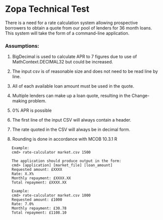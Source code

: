 # Zopa Technical Test

There is a need for a rate calculation system allowing prospective borrowers to
obtain a quote from our pool of lenders for 36 month loans. This system will
take the form of a command-line application.

### Assumptions:
1. BigDecimal is used to calculate APR to 7 figures due to use of MathContext.DECIMAL32 but could be increased.

2. The input csv is of reasonable size and does not need to be read line by line.

3. All of each available loan amount must be used in the quote.

4. Multiple lenders can make up a loan quote, resulting in the Change-making problem.

5. 0% APR is possible

6. The first line of the input CSV will always contain a header.

7. The rate quoted in the CSV will always be in decimal form.

8. Rounding is done in accordance with MCOB 10.3.1 R 


```cmd> [application] [market_file] [loan_amount]
   Example:
   cmd> rate-calculator market.csv 1500

   The application should produce output in the form:
   cmd> [application] [market_file] [loan_amount]
   Requested amount: £XXXX
   Rate: X.X%
   Monthly repayment: £XXXX.XX
   Total repayment: £XXXX.XX
   
   Example:
   cmd> rate-calculator market.csv 1000
   Requested amount: £1000
   Rate: 7.0%
   Monthly repayment: £30.78
   Total repayment: £1108.10

```